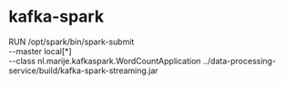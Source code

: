 # kafka-spark

RUN /opt/spark/bin/spark-submit \
  --master local[*] \
  --class nl.marije.kafkaspark.WordCountApplication ../data-processing-service/build/kafka-spark-streaming.jar